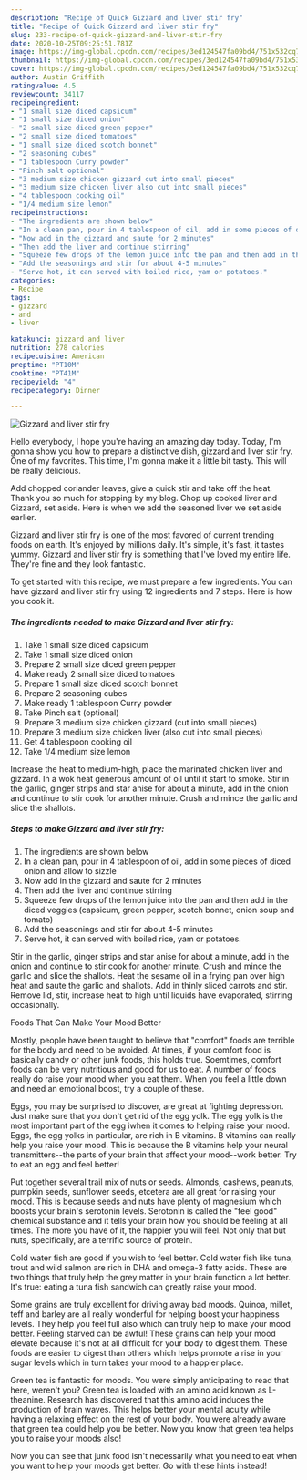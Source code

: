 ```yaml
---
description: "Recipe of Quick Gizzard and liver stir fry"
title: "Recipe of Quick Gizzard and liver stir fry"
slug: 233-recipe-of-quick-gizzard-and-liver-stir-fry
date: 2020-10-25T09:25:51.781Z
image: https://img-global.cpcdn.com/recipes/3ed124547fa09bd4/751x532cq70/gizzard-and-liver-stir-fry-recipe-main-photo.jpg
thumbnail: https://img-global.cpcdn.com/recipes/3ed124547fa09bd4/751x532cq70/gizzard-and-liver-stir-fry-recipe-main-photo.jpg
cover: https://img-global.cpcdn.com/recipes/3ed124547fa09bd4/751x532cq70/gizzard-and-liver-stir-fry-recipe-main-photo.jpg
author: Austin Griffith
ratingvalue: 4.5
reviewcount: 34117
recipeingredient:
- "1 small size diced capsicum"
- "1 small size diced onion"
- "2 small size diced green pepper"
- "2 small size diced tomatoes"
- "1 small size diced scotch bonnet"
- "2 seasoning cubes"
- "1 tablespoon Curry powder"
- "Pinch salt optional"
- "3 medium size chicken gizzard cut into small pieces"
- "3 medium size chicken liver also cut into small pieces"
- "4 tablespoon cooking oil"
- "1/4 medium size lemon"
recipeinstructions:
- "The ingredients are shown below"
- "In a clean pan, pour in 4 tablespoon of oil, add in some pieces of diced onion and allow to sizzle"
- "Now add in the gizzard and saute for 2 minutes"
- "Then add the liver and continue stirring"
- "Squeeze few drops of the lemon juice into the pan and then add in the diced veggies (capsicum, green pepper, scotch bonnet, onion soup and tomato)"
- "Add the seasonings and stir for about 4-5 minutes"
- "Serve hot, it can served with boiled rice, yam or potatoes."
categories:
- Recipe
tags:
- gizzard
- and
- liver

katakunci: gizzard and liver 
nutrition: 278 calories
recipecuisine: American
preptime: "PT10M"
cooktime: "PT41M"
recipeyield: "4"
recipecategory: Dinner

---
```



![Gizzard and liver stir fry](https://img-global.cpcdn.com/recipes/3ed124547fa09bd4/751x532cq70/gizzard-and-liver-stir-fry-recipe-main-photo.jpg)

Hello everybody, I hope you're having an amazing day today. Today, I'm gonna show you how to prepare a distinctive dish, gizzard and liver stir fry. One of my favorites. This time, I'm gonna make it a little bit tasty. This will be really delicious.

Add chopped coriander leaves, give a quick stir and take off the heat. Thank you so much for stopping by my blog. Chop up cooked liver and Gizzard, set aside. Here is when we add the seasoned liver we set aside earlier.

Gizzard and liver stir fry is one of the most favored of current trending foods on earth. It's enjoyed by millions daily. It's simple, it's fast, it tastes yummy. Gizzard and liver stir fry is something that I've loved my entire life. They're fine and they look fantastic.


To get started with this recipe, we must prepare a few ingredients. You can have gizzard and liver stir fry using 12 ingredients and 7 steps. Here is how you cook it.

<!--inarticleads1-->

##### The ingredients needed to make Gizzard and liver stir fry:

1. Take 1 small size diced capsicum
1. Take 1 small size diced onion
1. Prepare 2 small size diced green pepper
1. Make ready 2 small size diced tomatoes
1. Prepare 1 small size diced scotch bonnet
1. Prepare 2 seasoning cubes
1. Make ready 1 tablespoon Curry powder
1. Take Pinch salt (optional)
1. Prepare 3 medium size chicken gizzard (cut into small pieces)
1. Prepare 3 medium size chicken liver (also cut into small pieces)
1. Get 4 tablespoon cooking oil
1. Take 1/4 medium size lemon


Increase the heat to medium-high, place the marinated chicken liver and gizzard. In a wok heat generous amount of oil until it start to smoke. Stir in the garlic, ginger strips and star anise for about a minute, add in the onion and continue to stir cook for another minute. Crush and mince the garlic and slice the shallots. 

<!--inarticleads2-->

##### Steps to make Gizzard and liver stir fry:

1. The ingredients are shown below
1. In a clean pan, pour in 4 tablespoon of oil, add in some pieces of diced onion and allow to sizzle
1. Now add in the gizzard and saute for 2 minutes
1. Then add the liver and continue stirring
1. Squeeze few drops of the lemon juice into the pan and then add in the diced veggies (capsicum, green pepper, scotch bonnet, onion soup and tomato)
1. Add the seasonings and stir for about 4-5 minutes
1. Serve hot, it can served with boiled rice, yam or potatoes.


Stir in the garlic, ginger strips and star anise for about a minute, add in the onion and continue to stir cook for another minute. Crush and mince the garlic and slice the shallots. Heat the sesame oil in a frying pan over high heat and saute the garlic and shallots. Add in thinly sliced carrots and stir. Remove lid, stir, increase heat to high until liquids have evaporated, stirring occasionally. 

Foods That Can Make Your Mood Better


Mostly, people have been taught to believe that "comfort" foods are terrible for the body and need to be avoided. At times, if your comfort food is basically candy or other junk foods, this holds true. Soemtimes, comfort foods can be very nutritious and good for us to eat. A number of foods really do raise your mood when you eat them. When you feel a little down and need an emotional boost, try a couple of these.

Eggs, you may be surprised to discover, are great at fighting depression. Just make sure that you don't get rid of the egg yolk. The egg yolk is the most important part of the egg iwhen it comes to helping raise your mood. Eggs, the egg yolks in particular, are rich in B vitamins. B vitamins can really help you raise your mood. This is because the B vitamins help your neural transmitters--the parts of your brain that affect your mood--work better. Try to eat an egg and feel better!

Put together several trail mix of nuts or seeds. Almonds, cashews, peanuts, pumpkin seeds, sunflower seeds, etcetera are all great for raising your mood. This is because seeds and nuts have plenty of magnesium which boosts your brain's serotonin levels. Serotonin is called the "feel good" chemical substance and it tells your brain how you should be feeling at all times. The more you have of it, the happier you will feel. Not only that but nuts, specifically, are a terrific source of protein.

Cold water fish are good if you wish to feel better. Cold water fish like tuna, trout and wild salmon are rich in DHA and omega-3 fatty acids. These are two things that truly help the grey matter in your brain function a lot better. It's true: eating a tuna fish sandwich can greatly raise your mood. 

Some grains are truly excellent for driving away bad moods. Quinoa, millet, teff and barley are all really wonderful for helping boost your happiness levels. They help you feel full also which can truly help to make your mood better. Feeling starved can be awful! These grains can help your mood elevate because it's not at all difficult for your body to digest them. These foods are easier to digest than others which helps promote a rise in your sugar levels which in turn takes your mood to a happier place.

Green tea is fantastic for moods. You were simply anticipating to read that here, weren't you? Green tea is loaded with an amino acid known as L-theanine. Research has discovered that this amino acid induces the production of brain waves. This helps better your mental acuity while having a relaxing effect on the rest of your body. You were already aware that green tea could help you be better. Now you know that green tea helps you to raise your moods also!

Now you can see that junk food isn't necessarily what you need to eat when you want to help your moods get better. Go  with  these hints  instead!


